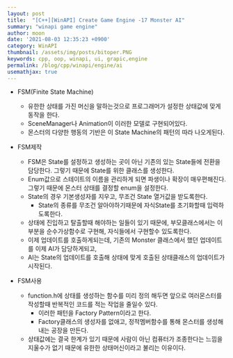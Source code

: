 ```yaml
---
layout: post
title:  "[C++][WinAPI] Create Game Engine -17 Monster AI"
summary: "winapi game engine"
author: moon
date: '2021-08-03 12:35:23 +0900'
category: WinAPI
thumbnail: /assets/img/posts/bitoper.PNG
keywords: cpp, oop, winapi, ui, grapic,engine
permalink: /blog/cpp/winapi/engine/ai
usemathjax: true
---
```

- FSM(Finite State Machine)
    - 유한한 상태를 가진 머신을 말하는것으로 프로그래머가 설정한 상태값에 맞게 동작을 한다.
    - SceneManager나 Animation이 이러한 모델로 구현되어있다.
    - 몬스터의 다양한 행동의 기반은 이 State Machine의 패턴의 따라 나오게된다.

- FSM제작
    - FSM은 State를 설정하고 생성하는 곳이 아닌 기존의 있는 State들에 전환을 담당한다. 그렇기 때문에 State를 위한 클래스를 생성한다.
    - Enum값으로 스테이트의 이름을 관리하게 되면 파생이나 확장이 매우편해진다. 그렇기 때문에 몬스터 상태를 결정할 enum을 설정한다.
    - State의 경우 기본생성자를 지우고, 무조건 State 열거값을 받도록한다.
        - State의 종류를 무조건 알아야하기때문에 자식State를 초기화할때 입력하도록한다.
    - 상태에 진입하고 탈출할때 해야하는 일들이 있기 때문에, 부모클래스에서는 이부분을 순수가상함수로 구현해, 자식들에서 구현할수 있도록한다.
    - 이제 업데이트를 호출하게되는데, 기존의 Monster 클래스에서 했던 업데이트를 이제 AI가 담당하게되고,
    - AI는 State의 업데이트를 호출해 상태에 맞게 호출된 상태클래스의 업데이트가 시작된다.

    
- FSM사용
    - function.h에 상태를 생성하는 함수를 미리 정의 해두면 앞으로 여러몬스터를 작성할때 반복적인 코드를 적는 작업을 줄일수 있다.
        - 이러한 패턴을 Factory Pattern이라고 한다.
        - Factory클래스의 생성자를 없애고, 정적멤버함수를 통해 몬스터를 생성해내는 공장을 만든다.
    - 상태값에는 결국 한계가 있기 때문에 사람이 아닌 컴퓨터가 조종한다는 느낌을 지울수가 없기 때문에 유한한 상태머신이라고 불리는 이유이다.